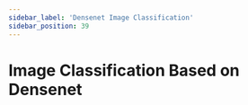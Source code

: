 ```yaml
---
sidebar_label: 'Densenet Image Classification'
sidebar_position: 39
---
```


# Image Classification Based on Densenet

